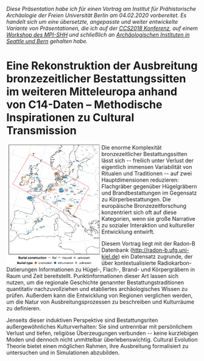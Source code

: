 *Diese Präsentation habe ich für einen Vortrag am Institut für Prähistorische Archäologie der Freien Universität Berlin am 04.02.2020 vorbereitet. Es handelt sich um eine übersetzte, angepasste und weiter entwickelte Variante von Präsentationen, die ich auf der [CCS2018 Konferenz](https://github.com/nevrome/cultrans.bronzeageburials.ccs2018), auf einem [Workshop des MPI-SHH](https://github.com/nevrome/cultrans.bronzeageburials.NASHH2019) und schließlich an [Archäologischen Instituten in Seattle und Bern](https://github.com/nevrome/cultrans.bronzeageburials.article2019) gehalten habe.*

# Eine Rekonstruktion der Ausbreitung bronzezeitlicher Bestattungssitten im weiteren Mitteleuropa anhand von C14-Daten – Methodische Inspirationen zu Cultural Transmission

<img align="left" src="map_graves.jpeg" width = 250>

Die enorme Komplexität bronzezeitlicher Bestattungssitten lässt sich -- freilich unter Verlust der eigentlich immensen Variabilität von Ritualen und Traditionen -- auf zwei Hauptdimensionen reduzieren: Flachgräber gegenüber Hügelgräbern und Brandbestattungen im Gegensatz zu Körperbestattungen. Die europäische Bronzezeitforschung konzentriert sich oft auf diese Kategorien, wenn sie große Narrative zu sozialer Interaktion und kultureller Entwicklung entwirft. 

Diesem Vortrag liegt mit der Radon-B Datenbank (http://radon-b.ufg.uni-kiel.de) ein Datensatz zugrunde, der über kontextualisierte Radiokarbon-Datierungen Informationen zu Hügel-, Flach-, Brand- und Körpergräbern in Raum und Zeit bereitstellt. Punktinformationen dieser Art lassen sich nutzen, um die regionale Geschichte genannter Bestattungstraditionen quantitativ nachzuvollziehen und etabliertes archäologisches Wissen zu prüfen. Außerdem kann die Entwicklung von Regionen verglichen werden, um die Natur von Ausbreitungsprozessen zu beschreiben und Kulturräume zu definieren.

Jenseits dieser induktiven Perspektive sind Bestattungsriten außergewöhnliches Kulturverhalten: Sie sind untrennbar mit persönlichem Verlust und tiefen, religiöse Überzeugungen verbunden -- keine kurzlebigen Moden und dennoch nicht unmittelbar überlebenswichtig. Cultural Evolution Theorie bietet einen möglichen Rahmen, ihre Ausbreitung formalisiert zu untersuchen und in Simulationen abzubilden.
